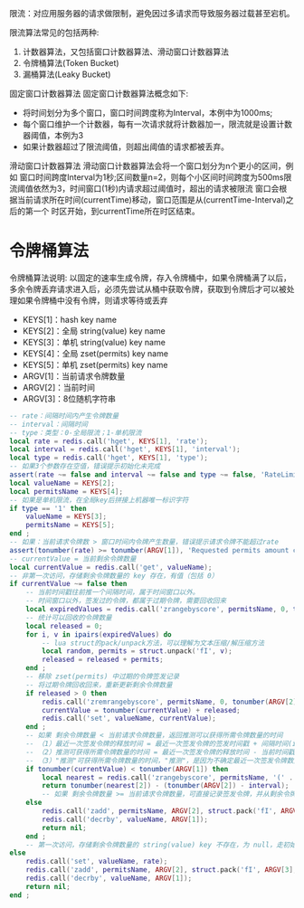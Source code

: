 限流：对应用服务器的请求做限制，避免因过多请求而导致服务器过载甚至宕机。

限流算法常见的包括两种:
1. 计数器算法，又包括窗口计数器算法、滑动窗口计数器算法
2. 令牌桶算法(Token Bucket)
3. 漏桶算法(Leaky Bucket)

固定窗口计数器算法
固定窗口计数器算法概念如下:
- 将时间划分为多个窗口，窗口时间跨度称为Interval，本例中为1000ms;
- 每个窗口维护一个计数器，每有一次请求就将计数器加一，限流就是设置计数器阈值，本例为3
- 如果计数器超过了限流阈值，则超出阈值的请求都被丢弃。

滑动窗口计数器算法
滑动窗口计数器算法会将一个窗口划分为n个更小的区间，例如
窗口时间跨度Interval为1秒;区间数量n=2，则每个小区间时间跨度为500ms限流阈值依然为3，时间窗口(1秒)内请求超过阈值时，超出的请求被限流
窗口会根据当前请求所在时间(currentTime)移动，窗口范围是从(currentTime-Interval)之后的第一个
时区开始，到currentTime所在时区结束。

# 令牌桶算法
令牌桶算法说明:
以固定的速率生成令牌，存入令牌桶中，如果令牌桶满了以后，多余令牌丢弃请求进入后，必须先尝试从桶中获取令牌，获取到令牌后才可以被处理如果令牌桶中没有令牌，则请求等待或丢弃

- KEYS[1]：hash key name
- KEYS[2]：全局 string(value) key name
- KEYS[3]：单机 string(value) key name
- KEYS[4]：全局 zset(permits) key name
- KEYS[5]：单机 zset(permits) key name
- ARGV[1]：当前请求令牌数量
- ARGV[2]：当前时间
- ARGV[3]：8位随机字符串
```lua
-- rate：间隔时间内产生令牌数量
-- interval：间隔时间
-- type：类型：0-全局限流；1-单机限流
local rate = redis.call('hget', KEYS[1], 'rate');
local interval = redis.call('hget', KEYS[1], 'interval');
local type = redis.call('hget', KEYS[1], 'type');
-- 如果3个参数存在空值，错误提示初始化未完成
assert(rate ~= false and interval ~= false and type ~= false, 'RateLimiter is not initialized')
local valueName = KEYS[2];
local permitsName = KEYS[4];
-- 如果是单机限流，在全局key后拼接上机器唯一标识字符
if type == '1' then
    valueName = KEYS[3];
    permitsName = KEYS[5];
end ;
-- 如果：当前请求令牌数 > 窗口时间内令牌产生数量，错误提示请求令牌不能超过rate
assert(tonumber(rate) >= tonumber(ARGV[1]), 'Requested permits amount could not exceed defined rate');
-- currentValue = 当前剩余令牌数量
local currentValue = redis.call('get', valueName);
-- 非第一次访问，存储剩余令牌数量的 key 存在，有值（包括 0）
if currentValue ~= false then
    -- 当前时间戳往前推一个间隔时间，属于时间窗口以外。
    -- 时间窗口以外，签发过的令牌，都属于过期令牌，需要回收回来
    local expiredValues = redis.call('zrangebyscore', permitsName, 0, tonumber(ARGV[2]) - interval);
    -- 统计可以回收的令牌数量
    local released = 0;
    for i, v in ipairs(expiredValues) do
        -- lua struct的pack/unpack方法，可以理解为文本压缩/解压缩方法
        local random, permits = struct.unpack('fI', v);
        released = released + permits;
    end ;
    -- 移除 zset(permits) 中过期的令牌签发记录
    -- 将过期令牌回收回来，重新更新剩余令牌数量
    if released > 0 then
        redis.call('zremrangebyscore', permitsName, 0, tonumber(ARGV[2]) - interval);
        currentValue = tonumber(currentValue) + released;
        redis.call('set', valueName, currentValue);
    end ;
    -- 如果 剩余令牌数量 < 当前请求令牌数量，返回推测可以获得所需令牌数量的时间
    -- （1）最近一次签发令牌的释放时间 = 最近一次签发令牌的签发时间戳 + 间隔时间(interval)
    -- （2）推测可获得所需令牌数量的时间 = 最近一次签发令牌的释放时间 - 当前时间戳
    -- （3）"推测"可获得所需令牌数量的时间，"推测"，是因为不确定最近一次签发令牌数量释放后，加上到时候的剩余令牌数量，是否满足所需令牌数量
    if tonumber(currentValue) < tonumber(ARGV[1]) then
        local nearest = redis.call('zrangebyscore', permitsName, '(' .. (tonumber(ARGV[2]) - interval), '+inf', 'withscores', 'limit', 0, 1);
        return tonumber(nearest[2]) - (tonumber(ARGV[2]) - interval);
        -- 如果 剩余令牌数量 >= 当前请求令牌数量，可直接记录签发令牌，并从剩余令牌数量中减去当前签发令牌数量
    else
        redis.call('zadd', permitsName, ARGV[2], struct.pack('fI', ARGV[3], ARGV[1]));
        redis.call('decrby', valueName, ARGV[1]);
        return nil;
    end ;
    -- 第一次访问，存储剩余令牌数量的 string(value) key 不存在，为 null，走初始化逻辑
else
    redis.call('set', valueName, rate);
    redis.call('zadd', permitsName, ARGV[2], struct.pack('fI', ARGV[3], ARGV[1]));
    redis.call('decrby', valueName, ARGV[1]);
    return nil;
end ;
```